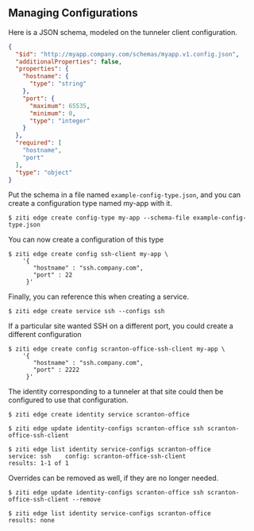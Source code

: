 ## Managing Configurations
Here is a JSON schema, modeled on the tunneler client configuration. 

```json
{
  "$id": "http://myapp.company.com/schemas/myapp.v1.config.json",
  "additionalProperties": false,
  "properties": {
    "hostname": {
      "type": "string"
    },
    "port": {
      "maximum": 65535,
      "minimum": 0,
      "type": "integer"
    }
  },
  "required": [
    "hostname",
    "port"
  ],
  "type": "object"
}
```

Put the schema in a file named `example-config-type.json`, and you can create a configuration type named my-app with it. 

    $ ziti edge create config-type my-app --schema-file example-config-type.json 

You can now create a configuration of this type

    $ ziti edge create config ssh-client my-app \
        '{  
           "hostname" : "ssh.company.com", 
           "port" : 22 
         }'

Finally, you can reference this when creating a service.

    $ ziti edge create service ssh --configs ssh

If a particular site wanted SSH on a different port, you could create a different configuration

    $ ziti edge create config scranton-office-ssh-client my-app \
        '{ 
           "hostname" : "ssh.company.com", 
           "port" : 2222 
         }'

The identity corresponding to a tunneler at that site could then be configured to use that configuration.

    $ ziti edge create identity service scranton-office

    $ ziti edge update identity-configs scranton-office ssh scranton-office-ssh-client

    $ ziti edge list identity service-configs scranton-office
    service: ssh    config: scranton-office-ssh-client
    results: 1-1 of 1

Overrides can be removed as well, if they are no longer needed.

    $ ziti edge update identity-configs scranton-office ssh scranton-office-ssh-client --remove

    $ ziti edge list identity service-configs scranton-office
    results: none
